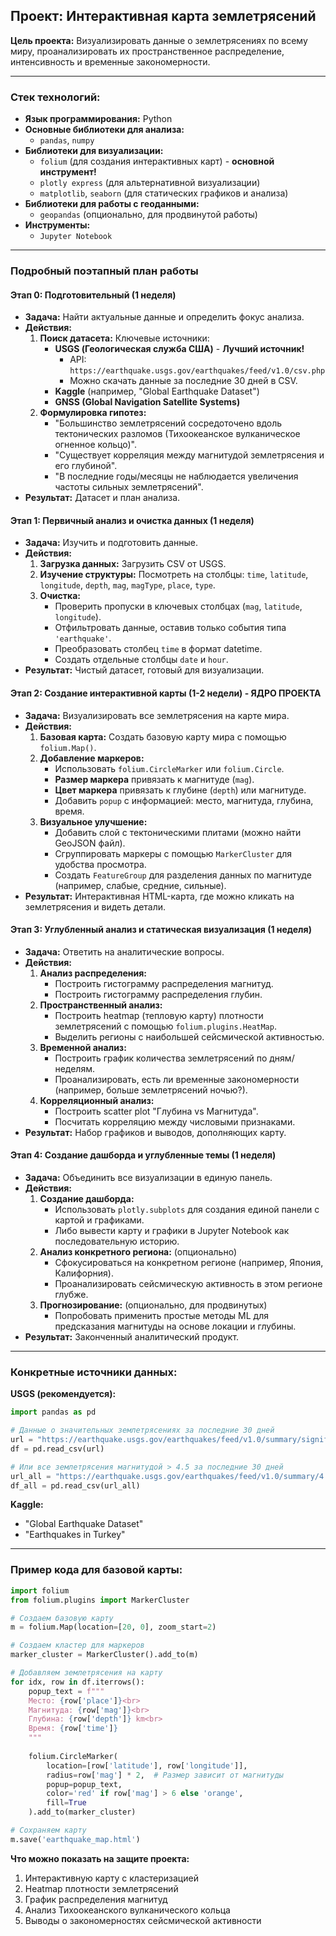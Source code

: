 ## **Проект: Интерактивная карта землетрясений**

**Цель проекта:** Визуализировать данные о землетрясениях по всему миру, проанализировать их пространственное распределение, интенсивность и временные закономерности.

---

### **Стек технологий:**

*   **Язык программирования:** Python
*   **Основные библиотеки для анализа:**
    *   `pandas`, `numpy`
*   **Библиотеки для визуализации:**
    *   `folium` (для создания интерактивных карт) - **основной инструмент!**
    *   `plotly express` (для альтернативной визуализации)
    *   `matplotlib`, `seaborn` (для статических графиков и анализа)
*   **Библиотеки для работы с геоданными:**
    *   `geopandas` (опционально, для продвинутой работы)
*   **Инструменты:**
    *   `Jupyter Notebook`

---

### **Подробный поэтапный план работы**

#### **Этап 0: Подготовительный (1 неделя)**

*   **Задача:** Найти актуальные данные и определить фокус анализа.
*   **Действия:**
    1.  **Поиск датасета:** Ключевые источники:
        *   **USGS (Геологическая служба США)** - **Лучший источник!**
            *   API: `https://earthquake.usgs.gov/earthquakes/feed/v1.0/csv.php`
            *   Можно скачать данные за последние 30 дней в CSV.
        *   **Kaggle** (например, "Global Earthquake Dataset")
        *   **GNSS (Global Navigation Satellite Systems)**
    2.  **Формулировка гипотез:**
        *   "Большинство землетрясений сосредоточено вдоль тектонических разломов (Тихоокеанское вулканическое огненное кольцо)".
        *   "Существует корреляция между магнитудой землетрясения и его глубиной".
        *   "В последние годы/месяцы не наблюдается увеличения частоты сильных землетрясений".
*   **Результат:** Датaсет и план анализа.

#### **Этап 1: Первичный анализ и очистка данных (1 неделя)**

*   **Задача:** Изучить и подготовить данные.
*   **Действия:**
    1.  **Загрузка данных:** Загрузить CSV от USGS.
    2.  **Изучение структуры:** Посмотреть на столбцы: `time`, `latitude`, `longitude`, `depth`, `mag`, `magType`, `place`, `type`.
    3.  **Очистка:**
        *   Проверить пропуски в ключевых столбцах (`mag`, `latitude`, `longitude`).
        *   Отфильтровать данные, оставив только события типа `'earthquake'`.
        *   Преобразовать столбец `time` в формат datetime.
        *   Создать отдельные столбцы `date` и `hour`.
*   **Результат:** Чистый датасет, готовый для визуализации.

#### **Этап 2: Создание интерактивной карты (1-2 недели) - ЯДРО ПРОЕКТА**

*   **Задача:** Визуализировать все землетрясения на карте мира.
*   **Действия:**
    1.  **Базовая карта:** Создать базовую карту мира с помощью `folium.Map()`.
    2.  **Добавление маркеров:**
        *   Использовать `folium.CircleMarker` или `folium.Circle`.
        *   **Размер маркера** привязать к магнитуде (`mag`).
        *   **Цвет маркера** привязать к глубине (`depth`) или магнитуде.
        *   Добавить `popup` с информацией: место, магнитуда, глубина, время.
    3.  **Визуальное улучшение:**
        *   Добавить слой с тектоническими плитами (можно найти GeoJSON файл).
        *   Сгруппировать маркеры с помощью `MarkerCluster` для удобства просмотра.
        *   Создать `FeatureGroup` для разделения данных по магнитуде (например, слабые, средние, сильные).
*   **Результат:** Интерактивная HTML-карта, где можно кликать на землетрясения и видеть детали.

#### **Этап 3: Углубленный анализ и статическая визуализация (1 неделя)**

*   **Задача:** Ответить на аналитические вопросы.
*   **Действия:**
    1.  **Анализ распределения:**
        *   Построить гистограмму распределения магнитуд.
        *   Построить гистограмму распределения глубин.
    2.  **Пространственный анализ:**
        *   Построить heatmap (тепловую карту) плотности землетрясений с помощью `folium.plugins.HeatMap`.
        *   Выделить регионы с наибольшей сейсмической активностью.
    3.  **Временной анализ:**
        *   Построить график количества землетрясений по дням/неделям.
        *   Проанализировать, есть ли временные закономерности (например, больше землетрясений ночью?).
    4.  **Корреляционный анализ:**
        *   Построить scatter plot "Глубина vs Магнитуда".
        *   Посчитать корреляцию между числовыми признаками.
*   **Результат:** Набор графиков и выводов, дополняющих карту.

#### **Этап 4: Создание дашборда и углубленные темы (1 неделя)**

*   **Задача:** Объединить все визуализации в единую панель.
*   **Действия:**
    1.  **Создание дашборда:**
        *   Использовать `plotly.subplots` для создания единой панели с картой и графиками.
        *   Либо вывести карту и графики в Jupyter Notebook как последовательную историю.
    2.  **Анализ конкретного региона:** (опционально)
        *   Сфокусироваться на конкретном регионе (например, Япония, Калифорния).
        *   Проанализировать сейсмическую активность в этом регионе глубже.
    3.  **Прогнозирование:** (опционально, для продвинутых)
        *   Попробовать применить простые методы ML для предсказания магнитуды на основе локации и глубины.
*   **Результат:** Законченный аналитический продукт.

---

### **Конкретные источники данных:**

**USGS (рекомендуется):**
```python
import pandas as pd

# Данные о значительных землетрясениях за последние 30 дней
url = "https://earthquake.usgs.gov/earthquakes/feed/v1.0/summary/significant_month.csv"
df = pd.read_csv(url)

# Или все землетрясения магнитудой > 4.5 за последние 30 дней
url_all = "https://earthquake.usgs.gov/earthquakes/feed/v1.0/summary/4.5_month.csv"
df_all = pd.read_csv(url_all)
```

**Kaggle:**
- "Global Earthquake Dataset"
- "Earthquakes in Turkey"

---

### **Пример кода для базовой карты:**

```python
import folium
from folium.plugins import MarkerCluster

# Создаем базовую карту
m = folium.Map(location=[20, 0], zoom_start=2)

# Создаем кластер для маркеров
marker_cluster = MarkerCluster().add_to(m)

# Добавляем землетрясения на карту
for idx, row in df.iterrows():
    popup_text = f"""
    Место: {row['place']}<br>
    Магнитуда: {row['mag']}<br>
    Глубина: {row['depth']} km<br>
    Время: {row['time']}
    """
    
    folium.CircleMarker(
        location=[row['latitude'], row['longitude']],
        radius=row['mag'] * 2,  # Размер зависит от магнитуды
        popup=popup_text,
        color='red' if row['mag'] > 6 else 'orange',
        fill=True
    ).add_to(marker_cluster)

# Сохраняем карту
m.save('earthquake_map.html')
```

**Что можно показать на защите проекта:**
1.  Интерактивную карту с кластеризацией
2.  Heatmap плотности землетрясений
3.  График распределения магнитуд
4.  Анализ Тихоокеанского вулканического кольца
5.  Выводы о закономерностях сейсмической активности
